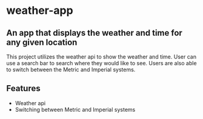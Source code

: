 # weather-app

## An app that displays the weather and time for any given location

This project utilizes the weather api to show the weather and time. User can use a search bar to search where they would like to see. Users are also able to switch between the Metric and Imperial systems.

## Features

- Weather api
- Switching between Metric and Imperial systems
